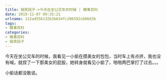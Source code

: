 ```yaml
---
title: 搞笑段子->今天在坐公交车的时候 | 糗事百科
date: 2019-11-07 09:35:21
urlname: 112ad556132b3b634fc206592cb06d3b
tags: 
- 糗事百科
categories:
- 糗事百科
- 搞笑段子
---
```

今天在坐公交车的时候，我看见一小偷在摸美女的包包，当时车上有点挤，我也没有喊，就捏了一下那美女的屁股，她转身就看见小偷了，啪啪两巴掌打了过去。。。

小偷话都没敢说。


